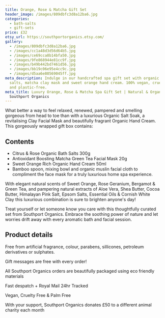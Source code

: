 ```yaml
---
title: Orange, Rose & Matcha Gift Set
header_image: /images/809dbfc3d8a12ba6.jpg
categories:
  - bath-salts
  - gift-sets
price: £32
etsy_url: https://southportorganics.etsy.com/
gallery:
  - /images/809dbfc3d8a12ba6.jpg
  - /images/cc1a48d3d56d64b5.jpg
  - /images/ce69cca8b14bfa50.jpg
  - /images/9fe868944e81cc9f.jpg
  - /images/b49b442bd7461d56.jpg
  - /images/bb19c06e95e4cc9c.jpg
  - /images/d5aa6e80569045ff.jpg
meta_description: Indulge in our handcrafted spa gift set with organic bath
  salts, matcha clay mask and sweet orange hand cream. 100% vegan, cruelty-free
  and plastic-free.
meta_title: Luxury Orange, Rose & Matcha Spa Gift Set | Natural & Organic |
  Southport Organics
---
```

What better a way to feel relaxed, renewed, pampered and smelling gorgeous from head to toe than with a luxurious Organic Salt Soak, a revitalising Clay Facial Mask and beautifully fragrant Organic Hand Cream. This gorgeously wrapped gift box contains:

## Contents

- Citrus & Rose Organic Bath Salts 300g
- Antioxidant Boosting Matcha Green Tea Facial Mask 20g
- Sweet Orange Rich Organic Hand Cream 50ml
- Bamboo spoon, mixing bowl and organic muslin facial cloth to compliment the face mask for a truly luxurious home spa experience.

With elegant natural scents of Sweet Orange, Rose Geranium, Bergamot & Green Tea, and pampering natural extracts of Aloe Vera, Shea Butter, Cocoa Butter, Himalayan Pink Salt, Epsom Salts, Essential Oils & Cornish White Clay this luxurious combination is sure to brighten anyone's day!

Treat yourself or let someone know you care with this thoughtfully curated set from Southport Organics. Embrace the soothing power of nature and let worries drift away with every aromatic bath and facial session.

## Product details

Free from artificial fragrance, colour, parabens, sillicones, petroleum derivatives or sulphates.

Gift messages are free with every order!

All Southport Organics orders are beautifully packaged using eco friendly materials

Fast despatch + Royal Mail 24hr Tracked

Vegan, Cruelty Free & Palm Free

With your support, Southport Organics donates £50 to a different animal charity each month
